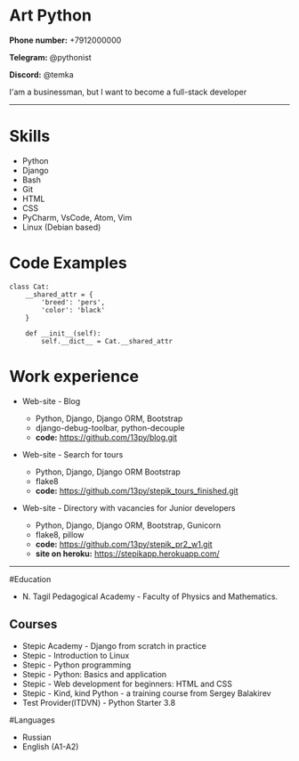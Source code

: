 # Art Python

**Phone number:** +7912000000

**Telegram:** @pythonist

**Discord:** @temka



I'am a businessman, but I want to become a full-stack developer

---

# Skills
* Python
* Django
* Bash
* Git
* HTML
* CSS
* PyCharm, VsCode, Atom, Vim
* Linux (Debian based)

# Code Examples
```
class Cat:
	__shared_attr = {
		'breed': 'pers',
		'color': 'black'
	}
	
	def __init__(self):
		self.__dict__ = Cat.__shared_attr
```


# Work experience
* Web-site - Blog
    * Python, Django, Django ORM, Bootstrap
    * django-debug-toolbar, python-decouple
    * **code:** https://github.com/13py/blog.git

* Web-site - Search for tours
    * Python, Django, Django ORM Bootstrap
    * flake8
    * **code:** https://github.com/13py/stepik_tours_finished.git

* Web-site - Directory with vacancies for Junior developers
    * Python, Django, Django ORM, Bootstrap, Gunicorn
    * flake8, pillow    
    * **code:**  https://github.com/13py/stepik_pr2_w1.git
    * **site on heroku:** https://stepikapp.herokuapp.com/
---
#Education
* N. Tagil Pedagogical Academy - Faculty of Physics and Mathematics.

## Courses
* Stepic Academy - Django from scratch in practice
* Stepic - Introduction to Linux
* Stepic - Python programming
* Stepic - Python: Basics and application
* Stepic - Web development for beginners: HTML and CSS
* Stepic - Kind, kind Python - a training course from Sergey Balakirev
* Test Provider(ITDVN) - Python Starter 3.8

#Languages
* Russian
* English (A1-A2)